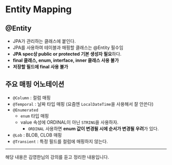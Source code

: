 # Entity Mapping

## @Entity
* JPA가 관리하는 클래스에 붙인다.
* JPA를 사용하여 테이블과 매핑할 클래스는 @Entity 필수임
* **JPA spec상 public or protected 기본 생성자 필요**하다.
* **final 클래스, enum, interface, inner 클래스 사용 불가**
* **저장할 필드에 final 사용 불가**

## 주요 매핑 어노테이션
* `@Column` : 컬럼 매핑
* `@Temporal` : 날짜 타입 매핑 (요즘엔 `LocalDateTime`을 사용해서 잘 안쓴다)
* `@Enumerated`
	* `enum` 타입 매핑
	* value 속성에 ORDINAL이 아닌 `STRING`을 사용하자.
		* `ORDINAL` 사용하면 **enum 값이 변경될 시에 순서가 변경될 우려**가 있다.
* `@Lob` : BLOB, CLOB 매핑
* `@Transient` : 특정 필드를 컬럼에 매핑하지 않는다.


- - - -

해당 내용은 김영한님의 강의를 듣고 정리한 내용입니다.